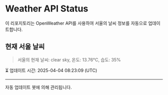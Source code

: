 
# Weather API Status

이 리포지토리는 OpenWeather API를 사용하여 서울의 날씨 정보를 자동으로 업데이트합니다.

## 현재 서울 날씨
> 서울의 현재 날씨: clear sky, 온도: 13.76°C, 습도: 35%

⏳ 업데이트 시간: 2025-04-04 08:23:09 (UTC)

---
자동 업데이트 봇에 의해 관리됩니다.
